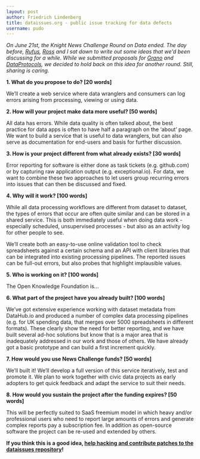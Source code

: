 ```yaml
---
layout: post
author: Friedrich Lindenberg
title: dataissues.org - public issue tracking for data defects
username: pudo
---
```


*On June 21st, the Knight News Challenge Round on Data ended. The day before, 
[Rufus](http://rufuspollock.org/), [Ross](https://twitter.com/rossjones) and
I sat down to write out some ideas that we'd been discussing for a while. While
we submitted proposals for [Grano](/2012/07/09/grano.html) and [DataProtocols](http://newschallenge.tumblr.com/post/25576949597/data-protocols-rough-consensus-running-code-and), we decided to hold back on this idea for another round. Still, sharing is caring.*

**1. What do you propose to do? [20 words]**

We’ll create a web service where data wranglers and consumers can log errors arising from processing, viewing or using data.

**2. How will your project make data more useful? [50 words]**

All data has errors. While data quality is often talked about, the best practice for data apps is often to have half a paragraph on the ‘about’ page. We want to build a service that is useful to data wranglers, but can also serve as documentation for end-users and basis for further discussion.

**3. How is your project different from what already exists? [30 words]**

Error reporting for software is either done as task tickets (e.g. github.com) or by capturing raw application output (e.g. exceptional.io). For data, we want to combine these two approaches to let users group recurring errors into issues that can then be discussed and fixed. 

**4. Why will it work? [100 words]**

While all data processing workflows are different from dataset to dataset, the types of errors that occur are often quite similar and can be stored in a shared service. This is both immediately useful when doing data work - especially scheduled, unsupervised processes - but also as an activity log for other people to see. 

We’ll create both an easy-to-use online validation tool to check spreadsheets against a certain schema and an API with client libraries that can be integrated into existing processing pipelines. The reported issues can be full-out errors, but also probes that highlight implausible values.

**5. Who is working on it? [100 words]**

The Open Knowledge Foundation is... 

**6. What part of the project have you already built? [100 words]**

We’ve got extensive experience working with dataset metadata from DataHub.io and produced a number of complex data processing pipelines (e.g. for UK spending data, that merges over 5000 spreadsheets in different formats). These clearly show the need for better reporting, and we have built several ad-hoc solutions but know that is a major area that is inadequately addressed in our work and those of others. We have already got a basic prototype and can build a first increment quickly.

**7. How would you use News Challenge funds? [50 words]**

We’ll built it! We’ll develop a full version of this service iteratively, test and promote it. We plan to work together with civic data projects as early adopters to get quick feedback and adapt the service to suit their needs. 

**8. How would you sustain the project after the funding expires? [50 words]**

This will be perfectly suited to SaaS freemium model in which heavy and/or professional users who need to report large amounts of errors and generate complex reports pay a subscription fee. In addition as open-source software the project can be re-used and extended by others.

**If you think this is a good idea, [help hacking and contribute patches to the dataissues repository](http://github.com/okfn/dataissues)!**
